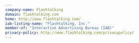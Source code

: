 ```yaml
---
company-name: Flashtalking
domain: flashtalking.com
home: http://www.flashtalking.com/
iab-listing-name: "Flashtalking, Inc."
member-of: "Interactive Advertising Bureau (IAB)"
privacy-policy: http://www.flashtalking.com/privacypolicy/
---
```




